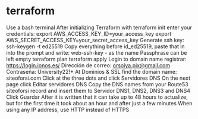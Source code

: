 # terraform
Use a bash terminal 
After initializing Terraform with terraform init enter your credentials:
export AWS_ACCESS_KEY_ID=your_access_key
export AWS_SECRET_ACCESS_KEY=your_secret_access_key
Generate ssh key:
ssh-keygen -t ed25519
Copy everything before id_ed25519, paste that in into the prompt and write: web-ssh-key - as the name
Passphrase can be left empty
terraform plan 
terraform apply
Login to domain name registrar: https://login.ionos.es/
Dirección de correo: orsolya.pix@gmail.com
Contraseña: University22!+
At Dominios & SSL find the domain name: siteoforsi.com
Click at the three dots and click Servidores DNS
On the next page click Editar servidores DNS
Copy the DNS names from your Route53 siteoforsi record and insert them to Servidor DNS1, DNS2, DNS3 and DNS4
Click Guardar
After it is written that it can take up to 48 hours to actualize, but for the first time it took about an hour and after just a few minutes
When using any IP address, use HTTP instead of HTTPS
